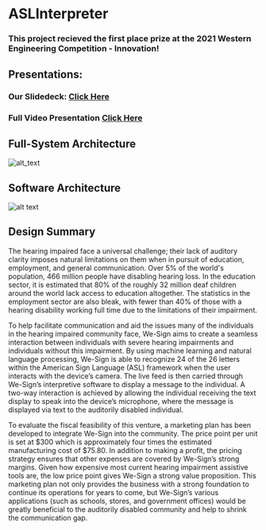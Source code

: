 # ASLInterpreter

### This project recieved the first place prize at the 2021 Western Engineering Competition - Innovation!

## Presentations:
### Our Slidedeck: [Click Here](https://github.com/Waleed101/ASLInterpreter/blob/main/Western%20Engineering%20Competition%20-%20Slidedeck.pdf)  
### Full Video Presentation [Click Here](https://drive.google.com/file/d/18y38cJPxd5f9ArmlSu2WiaF86hFUK3j6/view)

## Full-System Architecture
![alt_text](https://i.ibb.co/bvQmhBN/arch-WEC.jpg)

## Software Architecture
![alt text](https://i.ibb.co/TP0Q7KB/software-arch.jpg)

## Design Summary
The hearing impaired face a universal challenge; their lack of auditory clarity imposes natural limitations on them when in pursuit of education, employment, and general communication. Over 5% of the world's population, 466 million people have disabling hearing loss. In the education sector, it is estimated that 80% of the roughly 32 million deaf children around the world lack access to education altogether. The statistics in the employment sector are also bleak, with fewer than 40% of those with a hearing disability working full time due to the limitations of their impairment. 

To help facilitate communication and aid the issues many of the individuals in the hearing impaired community face, We-Sign aims to create a seamless interaction between individuals with severe hearing impairments and individuals without this impairment. By using machine learning and natural language processing, We-Sign is able to recognize 24 of the 26 letters within the American Sign Language (ASL) framework when the user interacts with the device’s camera. The live feed is then carried through We-Sign’s interpretive software to display a message to the individual. A two-way interaction is achieved by allowing the individual receiving the text display to speak into the device’s microphone, where the message is displayed via text to the auditorily disabled individual.

To evaluate the fiscal feasibility of this venture, a marketing plan has been developed to integrate We-Sign into the community. The price point per unit is set at $300 which is approximately four times the estimated manufacturing cost of $75.80. In addition to making a profit, the pricing strategy ensures that other expenses are covered by We-Sign’s strong margins. Given how expensive most current hearing impairment assistive tools are, the low price point gives We-Sign a strong value proposition. This marketing plan not only provides the business with a strong foundation to continue its operations for years to come, but We-Sign’s various applications (such as schools, stores, and government offices) would be greatly beneficial to the auditorily disabled community and help to shrink the communication gap. 
